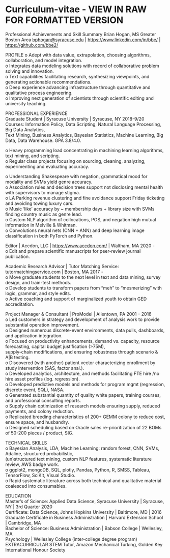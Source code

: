 # Curriculum-vitae - VIEW IN RAW FOR FORMATTED VERSION
Professional Achievements and Skill Summary
Brian Hogan, MS
Greater Boston Area
bphogan@syracuse.edu | https://www.linkedin.com/in/bbe/ | https://github.com/bbe2/

PROFILE
o	Adept with data value, extrapolation, choosing algorithms, collaboration, and model integration.  
o	Integrates data modeling solutions with record of collaborative problem solving and innovation.  
o	Text capabilities facilitating research, synthesizing viewpoints, and generating actionable recommendations.  
o	Deep experience advancing infrastructure through quantitative and qualitative process engineering.  
o	Improving next generation of scientists through scientific editing and university teaching.  

PROFESSIONAL EXPERIENCE  
Graduate Student | Syracuse University | Syracuse, NY 2018-9/20  
Courses: Information Policy, Data Scripting, Natural Language Processing, Big Data Analytics,  
  Text Mining, Business Analytics, Bayesian Statistics, Machine Learning, Big Data, Data Warehouse. GPA 3.8/4.0. 

o	Heavy programming load concentrating in machining learning algorithms, text mining, and scripting.  
o	Regular class projects focusing on sourcing, cleaning, analyzing, experimenting and evaluating accuracy.  

o	Understanding Shakespeare with negation, grammatical mood for modality and SVMs yield genre accuracy.  
o	Association rules and decision trees support not disclosing mental health with supervisors to manage stigma.  
o	LA Parking revenue clustering and fine avoidance support Friday ticketing and avoiding towing luxury cars.  
o	Music ‘like’ accuracy by ~ membership days + library size with SVMs finding country music as genre lead.   
o	Custom NLP algorithm of collocations, POS, and negation high mutual information in Melville & Whitman.  
o	Convolutions neural nets (CNN + ANN) and deep learning image classification in both PyTorch and Python.  

Editor | Accdon, LLC | https://www.accdon.com/ | Waltham, MA 2020 -                                                        
o	Edit and prepare scientific manuscripts for peer-review journal publication.  

Academic Research Advisor | Tutor Matching Service: tutormatchingservice.com | Boston, MA    2017 -  
o	Move graduate students to the next level in text and data mining, survey design, and train-test methods.  
o	Develop students to transform papers from “meh” to “mesmerizing” with logic, grammar, and style edits.  
o	Active coaching and support of marginalized youth to obtain GED accreditation.  

Project Manager & Consultant | ProModel | Allentown, PA    2001 – 2016  
o	Led customers in strategy and development of analysis work to provide substantial operation improvement.  
o	Designed numerous discrete-event environments, data pulls, dashboards, and application integration.  
o	Focused on productivity enhancements, demand vs. capacity, resource forecasting, capital budget justification (>75M),  
  supply-chain modifications, and ensuring robustness through scenario & A|B testing.  
o	Discovered (with another) patient vector characterizing enrollment by study intervention (SAS, factor anal.).  
o	Developed analytics, architecture, and methods facilitating FTE hire /no hire asset profiles (log. regression).  
o	Developed predictive models and methods for program mgmt (regression, discrete event, SQL), NASA.  
o	Generated substantial quantity of quality white papers, training courses, and professional consulting reports.  
o	Supply chain optimization of research models ensuring supply, reduced payments, and colony reduction.  
o	Replicated breeding characteristics of 200+ GEMM colony to reduce cost, ensure space, and husbandry.  
o	Designed scheduling based on Oracle sales re-prioritization of 22 BOMs of 50-200 pieces / product, SIG.  

TECHNICAL SKILLS  
o	Bayesian Analysis, LDA, Machine Learning: random forest, CNN, SVMs, Adaline, structured probabilistic,   
(un)structured text mining, custom NLP features, systematic literature review, AWS badge work.  
o	ggplot2, mongoDB, SQL, plotly, Pandas, Python, R, SMSS, Tableau, TensorFlow, SciKit, Visual Studio.  
o	Rapid systematic literature across both technical and qualitative material coalesced into consumables.  

EDUCATION  
Master’s of Science: Applied Data Science, Syracuse University | Syracuse, NY | 3rd Quarter 2020   
Certificate: Data Science, Johns Hopkins University | Baltimore, MD | 2016  
Graduate Certificate in Business Administration | Harvard Extension School | Cambridge, MA  
Bachelor of Science:  Business Administration | Babson College | Wellesley, MA  
                      Psychology | Wellesley College (inter-college degree program)
EXTRACURRICULAR
 STEM Tutor, Amazon Mechanical Turking, Golden Key International Honour Society
